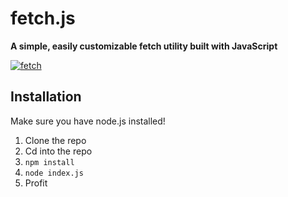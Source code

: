 # fetch.js
**A simple, easily customizable fetch utility built with JavaScript**

<a href="https://imgbb.com/"><img src="https://i.ibb.co/hKDb5xW/fetch.png" alt="fetch" border="0"></a>

## Installation
Make sure you have node.js installed!
1. Clone the repo
2. Cd into the repo
3. `npm install`
4. `node index.js`
5. Profit
